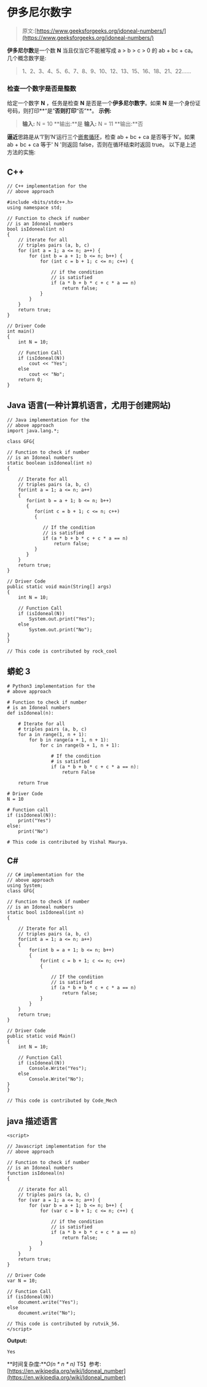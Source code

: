 # 伊多尼尔数字

> 原文:[https://www.geeksforgeeks.org/idoneal-numbers/](https://www.geeksforgeeks.org/idoneal-numbers/)

**伊多尼尔数**是一个数 **N** 当且仅当它不能被写成 a > b > c > 0 的 ab + bc + ca。
几个概念数字是:

> 1、2、3、4、5、6、7、8、9、10、12、13、15、16、18、21、22……

### 检查一个数字是否是整数

给定一个数字 **N** ，任务是检查 **N** 是否是一个**伊多尼尔数字**。如果 **N** 是一个身份证号码，则打印**“是”**否则打印**“否”**。
**示例:**

> **输入:** N = 10
> **输出:**是
> **输入:** N = 11
> **输出:**否

**逼近**思路是从‘1’到‘N’运行三个[嵌套循环](https://www.geeksforgeeks.org/nested-loops-in-c-with-examples/)，检查 ab + bc + ca 是否等于‘N’。如果 ab + bc + ca 等于' N '则返回 false，否则在循环结束时返回 true。
以下是上述方法的实施:

## C++

```
// C++ implementation for the
// above approach

#include <bits/stdc++.h>
using namespace std;

// Function to check if number
// is an Idoneal numbers
bool isIdoneal(int n)
{
    // iterate for all
    // triples pairs (a, b, c)
    for (int a = 1; a <= n; a++) {
        for (int b = a + 1; b <= n; b++) {
            for (int c = b + 1; c <= n; c++) {

                // if the condition
                // is satisfied
                if (a * b + b * c + c * a == n)
                    return false;
            }
        }
    }
    return true;
}

// Driver Code
int main()
{
    int N = 10;

    // Function Call
    if (isIdoneal(N))
        cout << "Yes";
    else
        cout << "No";
    return 0;
}
```

## Java 语言(一种计算机语言，尤用于创建网站)

```
// Java implementation for the
// above approach
import java.lang.*;

class GFG{

// Function to check if number
// is an Idoneal numbers
static boolean isIdoneal(int n)
{

    // Iterate for all
    // triples pairs (a, b, c)
    for(int a = 1; a <= n; a++)
    {
       for(int b = a + 1; b <= n; b++)
       {
          for(int c = b + 1; c <= n; c++)
          {

             // If the condition
             // is satisfied
             if (a * b + b * c + c * a == n)
                 return false;
          }
       }
    }
    return true;
}

// Driver Code
public static void main(String[] args)
{
    int N = 10;

    // Function Call
    if (isIdoneal(N))
        System.out.print("Yes");
    else
        System.out.print("No");
}
}

// This code is contributed by rock_cool
```

## 蟒蛇 3

```
# Python3 implementation for the
# above approach

# Function to check if number
# is an Idoneal numbers
def isIdoneal(n):

    # Iterate for all
    # triples pairs (a, b, c)
    for a in range(1, n + 1):
        for b in range(a + 1, n + 1):
            for c in range(b + 1, n + 1):

                # If the condition
                # is satisfied
                if (a * b + b * c + c * a == n):
                    return False

    return True

# Driver Code
N = 10

# Function call
if (isIdoneal(N)):
    print("Yes")
else:
    print("No")

# This code is contributed by Vishal Maurya.
```

## C#

```
// C# implementation for the
// above approach
using System;
class GFG{

// Function to check if number
// is an Idoneal numbers
static bool isIdoneal(int n)
{

    // Iterate for all
    // triples pairs (a, b, c)
    for(int a = 1; a <= n; a++)
    {
        for(int b = a + 1; b <= n; b++)
        {
            for(int c = b + 1; c <= n; c++)
            {

                // If the condition
                // is satisfied
                if (a * b + b * c + c * a == n)
                    return false;
            }
        }
    }
    return true;
}

// Driver Code
public static void Main()
{
    int N = 10;

    // Function Call
    if (isIdoneal(N))
        Console.Write("Yes");
    else
        Console.Write("No");
}
}

// This code is contributed by Code_Mech
```

## java 描述语言

```
<script>

// Javascript implementation for the
// above approach

// Function to check if number
// is an Idoneal numbers
function isIdoneal(n)
{

    // iterate for all
    // triples pairs (a, b, c)
    for (var a = 1; a <= n; a++) {
        for (var b = a + 1; b <= n; b++) {
            for (var c = b + 1; c <= n; c++) {

                // if the condition
                // is satisfied
                if (a * b + b * c + c * a == n)
                    return false;
            }
        }
    }
    return true;
}

// Driver Code
var N = 10;

// Function Call
if (isIdoneal(N))
    document.write("Yes");
else
    document.write("No");

// This code is contributed by rutvik_56.
</script>
```

**Output:** 

```
Yes
```

**时间复杂度:***O(n * n * n)*
T5】参考:[https://en.wikipedia.org/wiki/Idoneal_number](https://en.wikipedia.org/wiki/Idoneal_number)